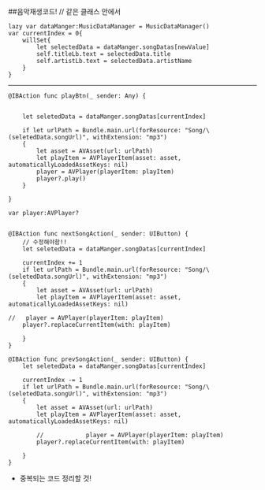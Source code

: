 ##음악재생코드!
	 // 같은 클래스 안에서 
 
    lazy var dataManger:MusicDataManager = MusicDataManager()
    var currentIndex = 0{
        willSet{
            let selectedData = dataManger.songDatas[newValue]
            self.titleLb.text = selectedData.title
            self.artistLb.text = selectedData.artistName
        }
    }
____


    @IBAction func playBtn(_ sender: Any) {
    
    
        let seletedData = dataManger.songDatas[currentIndex]
        
        if let urlPath = Bundle.main.url(forResource: "Song/\(seletedData.songUrl)", withExtension: "mp3")
        {
            let asset = AVAsset(url: urlPath)
            let playItem = AVPlayerItem(asset: asset, automaticallyLoadedAssetKeys: nil)
            player = AVPlayer(playerItem: playItem)
            player?.play()
        }
        
    }    
       
    var player:AVPlayer?

    
    @IBAction func nextSongAction(_ sender: UIButton) {
        // 수정해야함!!
        let seletedData = dataManger.songDatas[currentIndex]
        
        currentIndex += 1
        if let urlPath = Bundle.main.url(forResource: "Song/\(seletedData.songUrl)", withExtension: "mp3")
        {
            let asset = AVAsset(url: urlPath)
            let playItem = AVPlayerItem(asset: asset, automaticallyLoadedAssetKeys: nil)
           
	//   player = AVPlayer(playerItem: playItem)
        player?.replaceCurrentItem(with: playItem)
            
        }
    }
    
    @IBAction func prevSongAction(_ sender: UIButton) {
        let seletedData = dataManger.songDatas[currentIndex]
        
        currentIndex -= 1
        if let urlPath = Bundle.main.url(forResource: "Song/\(seletedData.songUrl)", withExtension: "mp3")
        {
            let asset = AVAsset(url: urlPath)
            let playItem = AVPlayerItem(asset: asset, automaticallyLoadedAssetKeys: nil)
            
            //            player = AVPlayer(playerItem: playItem)
            player?.replaceCurrentItem(with: playItem)
            
        }
    }
   
- 중복되는 코드 정리할 것!